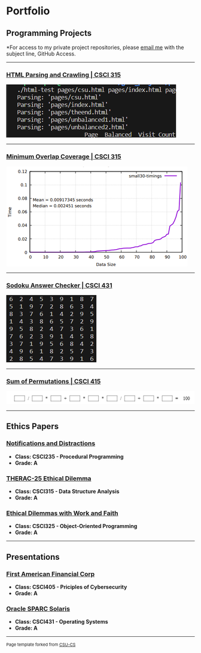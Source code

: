 Portfolio
=========

Programming Projects
--------------------

*For access to my private project repositories, please [email me](mailto:ephillips@csustudent.net?subject=GitHub%20Access) with the subject line, GitHub Access.

---
### [HTML Parsing and Crawling | CSCI 315](project1)

![Project 1 Thumbnail Name](images/prj1-logo.png)

---

### [Minimum Overlap Coverage | CSCI 315](project2)

![Project 2 Thumbnail Name](images/prj2-logo.png)

---

### [Sodoku Answer Checker | CSCI 431](project3)


![Project 3 Thumbnail Name](images/prj3-logo.png)

---

### [Sum of Permutations | CSCI 415](project4)

![Project 4 Thumbnail Name](images/prj4-logo.png)

---

Ethics Papers
-------------

### [Notifications and Distractions](/pdf/EthicsPaperCPP1.pdf)

-   **Class: CSCI235 - Procedural Programming**  
-   **Grade: A**

### [THERAC-25 Ethical Dilemma](/pdf/CSCI315_Ethics.pdf)

-   **Class: CSCI315 - Data Structure Analysis** 
-   **Grade: A**

### [Ethical Dilemmas with Work and Faith](/pdf/CSCI325EthicsPaper.pdf)

-   **Class: CSCI325 - Object-Oriented Programming** 
-   **Grade: A**

---

Presentations
-------------

### [First American Financial Corp](/pdf/securitypresentation.pdf)

- **Class: CSCI405 - Priciples of Cybersecurity** 
- **Grade: A**


### [Oracle SPARC Solaris](/pdf/OracleSPARCSolaris.pdf)

- **Class: CSCI431 - Operating Systems** 
- **Grade: A**

---

<p style="font-size:11px">Page template forked from <a href="https://github.com/csu-cs/csci-portfolio">CSU-CS</a></p>
<!-- Remove above link if you don't want to attributive -->    
